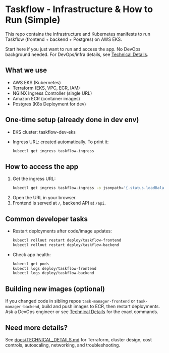 # Taskflow - Infrastructure & How to Run (Simple)

This repo contains the infrastructure and Kubernetes manifests to run Taskflow (frontend + backend + Postgres) on AWS EKS.

Start here if you just want to run and access the app. No DevOps background needed. For DevOps/infra details, see [Technical Details](docs/TECHNICAL_DETAILS.md).

## What we use
- AWS EKS (Kubernetes)
- Terraform (EKS, VPC, ECR, IAM)
- NGINX Ingress Controller (single URL)
- Amazon ECR (container images)
- Postgres (K8s Deployment for dev)

## One-time setup (already done in dev env)
- EKS cluster: taskflow-dev-eks
- Ingress URL: created automatically. To print it:
  
  ```bash
  kubectl get ingress taskflow-ingress
  ```

## How to access the app
1) Get the ingress URL:
   ```bash
   kubectl get ingress taskflow-ingress -o jsonpath='{.status.loadBalancer.ingress[0].hostname}'
   ```
2) Open the URL in your browser.
3) Frontend is served at `/`, backend API at `/api`.

## Common developer tasks
- Restart deployments after code/image updates:
  ```bash
  kubectl rollout restart deploy/taskflow-frontend
  kubectl rollout restart deploy/taskflow-backend
  ```
- Check app health:
  ```bash
  kubectl get pods
  kubectl logs deploy/taskflow-frontend
  kubectl logs deploy/taskflow-backend
  ```

## Building new images (optional)
If you changed code in sibling repos `task-manager-frontend` or `task-manager-backend`, build and push images to ECR, then restart deployments. Ask a DevOps engineer or see [Technical Details](docs/TECHNICAL_DETAILS.md) for the exact commands.

## Need more details?
See [docs/TECHNICAL_DETAILS.md](docs/TECHNICAL_DETAILS.md) for Terraform, cluster design, cost controls, autoscaling, networking, and troubleshooting.
